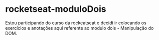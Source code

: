 # rocketseat-moduloDois
Estou participando do curso da rockeatseat e decidi ir colocando os exercícios e anotações aqui referente ao modulo dois - Manipulação do DOM.
